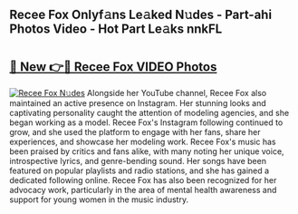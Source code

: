 ## Recee Fox Onlyf𝚊ns Le𝚊ked N𝚞des - Part-ahi Photos Video - Hot Part Le𝚊ks nnkFL

# <h2><a href="http://ac2438.deff.icu/?id=Recee+Fox">🔗 New 👉🔴 Recee Fox VIDEO Photos</a></h2>

[![Recee Fox N𝚞des](https://i.imgur.com/rIISA9y.gif)](http://ac2438.deff.icu/?id=Recee+Fox)
Alongside her YouTube channel, Recee Fox also maintained an active presence on Instagram. Her stunning looks and captivating personality caught the attention of modeling agencies, and she began working as a model. Recee Fox's Instagram following continued to grow, and she used the platform to engage with her fans, share her experiences, and showcase her modeling work. Recee Fox's music has been praised by critics and fans alike, with many noting her unique voice, introspective lyrics, and genre-bending sound. Her songs have been featured on popular playlists and radio stations, and she has gained a dedicated following online. Recee Fox has also been recognized for her advocacy work, particularly in the area of mental health awareness and support for young women in the music industry.
